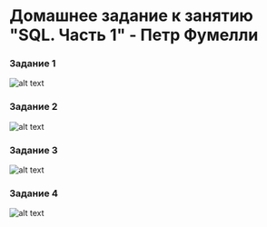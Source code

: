 # Домашнее задание к занятию "SQL. Часть 1" - Петр Фумелли

### Задание 1

![alt text](https://github.com/username/reponame/blob/branch/path/image.png)

### Задание 2

![alt text](https://github.com/username/reponame/blob/branch/path/image.png)

### Задание 3

![alt text](https://github.com/username/reponame/blob/branch/path/image.png)

### Задание 4

![alt text](https://github.com/username/reponame/blob/branch/path/image.png)
